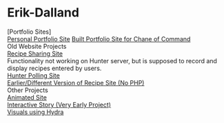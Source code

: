 # Erik-Dalland
[Portfolio Sites]
<br>
[Personal Portfolio Site](https://eldalland.github.io/portfolio-site/)
[Built Portfolio Site for Chane of Command](https://chaneofcommand.com)
<br>
Old Website Projects
<br>
[Recipe Sharing Site](https://fmundergrad.hunter.cuny.edu/~dallande/WebDev2/WebsiteFiles/MidtermProject/index.html)
<br>
Functionality not working on Hunter server, but is supposed to record and display recipes entered by users.
<br>
[Hunter Polling Site](https://swiss1.hunter.cuny.edu/students/dev6/FinalProject/pollSite.html)
<br>
[Earlier/Different Version of Recipe Site (No PHP)](https://fmundergrad.hunter.cuny.edu/~dallande/medp285/Cooking%20Site/Index.html)
<br>
Other Projects
<br>
[Animated Site](https://fmundergrad.hunter.cuny.edu/~dallande/WebDev2/WebsiteFiles/AnimationAssignment/index.html)
<br>
[Interactive Story (Very Early Project)](https://fmundergrad.hunter.cuny.edu/~dallande/WebDev2/WebsiteFiles/school%20site/interactivestory.html)
<br>
[Visuals using Hydra](https://www.youtube.com/watch?v=9WClqQrrZvo&ab_channel=ErikDalland)
<br>
